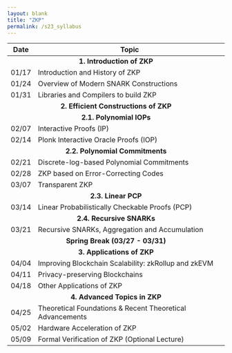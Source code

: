 ```yaml
---
layout: blank
title: "ZKP"
permalink: /s23_syllabus
---
```


<table>
<thead>
<tr>
<th>Date</th>
<th>Topic</th>
</tr>
</thead>
<tbody>
<tr> <td colspan=2 align=center> <b>1. Introduction of ZKP</b> </td> </tr>
<tr>
<td>01/17</td>
<td>Introduction and History of ZKP</td>
</tr>
<tr>
<td>01/24</td>
<td>Overview of Modern SNARK Constructions</td>
</tr>
<tr>
<td>01/31</td>
<td>Libraries and Compilers to build ZKP</td>
</tr>
<tr> <td colspan=2 align=center> <b>2. Efficient Constructions of ZKP</b> </td> </tr>
<tr> <td colspan=2 align=center> <font size="-0.5" style="font-weight: bolder">2.1. Polynomial IOPs</font> </td> </tr>
<tr>
<td>02/07</td>
<td>Interactive Proofs (IP)</td>
</tr>
<tr>
<td>02/14</td>
<td>Plonk Interactive Oracle Proofs (IOP)</td>
</tr>
<tr> <td colspan=2 align=center> <font size="-0.5" style="font-weight: bolder">2.2. Polynomial Commitments</font> </td> </tr>
<tr>
<td>02/21</td>
<td>Discrete-log-based Polynomial Commitments</td>
</tr>
<tr>
<td>02/28</td>
<td>ZKP based on Error-Correcting Codes</td>
</tr>
<tr>
<td>03/07</td>
<td>Transparent ZKP</td>
</tr>
<tr> <td colspan=2 align=center> <font size="-0.5" style="font-weight: bolder">2.3. Linear PCP</font> </td> </tr>
<tr>
<td>03/14</td>
<td>Linear Probabilistically Checkable Proofs (PCP)</td>
</tr>
<tr> <td colspan=2 align=center> <font size="-0.5" style="font-weight: bolder">2.4. Recursive SNARKs</font> </td> </tr>
<tr>
<td>03/21</td>
<td>Recursive SNARKs, Aggregation and Accumulation</td>
</tr>
<tr> <td colspan=2 align=center> <font size="-0.5" style="font-weight: bolder">Spring Break (03/27 - 03/31)</font> </td> </tr>
<tr> <td colspan=2 align=center> <b>3. Applications of ZKP</b> </td> </tr>
<tr>
<td>04/04</td>
<td>Improving Blockchain Scalability: zkRollup and zkEVM</td>
</tr>
<tr>
<td>04/11</td>
<td>Privacy-preserving Blockchains</td>
</tr>
<tr>
<td>04/18</td>
<td>Other Applications of ZKP</td>
</tr>
<tr> <td colspan=2 align=center> <b>4. Advanced Topics in ZKP</b> </td> </tr>
<tr>
<td>04/25</td>
<td>Theoretical Foundations &amp; Recent Theoretical Advancements</td>
</tr>
<tr>
<td>05/02</td>
<td>Hardware Acceleration of ZKP</td>
</tr>
<tr>
<td>05/09</td>
<td>Formal Verification of ZKP (Optional Lecture)</td>
</tr>
</tbody>
</table>
